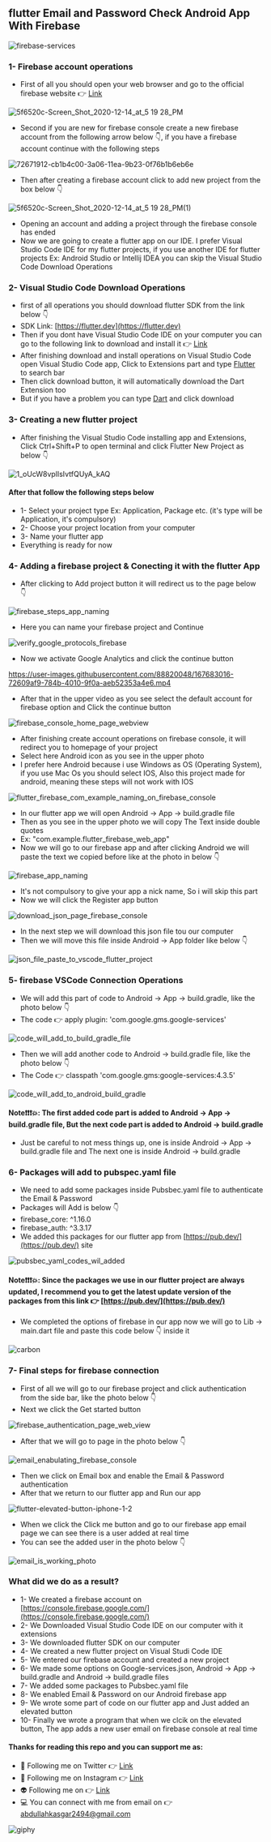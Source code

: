 ## flutter Email and Password Check Android App With Firebase


![firebase-services](https://user-images.githubusercontent.com/88820048/167663735-2f9f705f-3db4-4b41-97ea-dad055678b4e.gif)


### 1- Firebase account operations


- First of all you should open your web browser and go to the official firebase website 👉 [Link](https://console.firebase.google.com/)


![5f6520c-Screen_Shot_2020-12-14_at_5 19 28_PM](https://user-images.githubusercontent.com/88820048/167665647-31a5b14b-9f32-4cd0-b79c-6154384bb9cd.png)


- Second if you are new for firebase console create a new firebase account from the following arrow below 👇, if you have a firebase account continue with the following steps


![72671912-cb1b4c00-3a06-11ea-9b23-0f76b1b6eb6e](https://user-images.githubusercontent.com/88820048/167667230-aa5de95e-bd06-443c-915f-08a844c9a035.png)


- Then after creating a firebase account click to add new project from the box below 👇


![5f6520c-Screen_Shot_2020-12-14_at_5 19 28_PM(1)](https://user-images.githubusercontent.com/88820048/167667553-036839a4-da56-4c32-b178-47db153584ba.png)


- Opening an account and adding a project through the firebase console has ended
- Now we are going to create a flutter app on our IDE. I prefer Visual Studio Code IDE for my flutter projects, if you use another IDE for flutter projects Ex: Android Studio or Intellij IDEA you can skip the Visual Studio Code Download Operations

### 2- Visual Studio Code Download Operations

- first of all operations you should download flutter SDK from the link below 👇
- SDK Link: [https://flutter.dev](https://flutter.dev) 
- Then if you dont have Visual Studio Code IDE on your computer you can go to the following link to download and install it 👉 [Link](https://code.visualstudio.com/Download)
- After finishing download and install operations on Visual Studio Code open Visual Studio Code app, Click to Extensions part and type [Flutter](https://flutter.dev) to search bar
- Then click download button, it will automatically download the Dart Extension too
- But if you have a problem you can type [Dart](https://dart.dev/) and click download

### 3- Creating a new flutter project

- After finishing the Visual Studio Code installing app and Extensions, Click Ctrl+Shift+P to open terminal and click Flutter New Project as below 👇


![1_oUcW8vplIsIvtfQUyA_kAQ](https://user-images.githubusercontent.com/88820048/167675688-97551db4-a073-4265-981e-bd1e9ae22954.png)


#### After that follow the following steps below

- 1- Select your project type Ex: Application, Package etc. (it's type will be Application, it's compulsory)
- 2- Choose your project location from your computer
- 3- Name your flutter app
- Everything is ready for now


### 4- Adding a firebase project & Conecting it with the flutter App

- After clicking to Add project button it will redirect us to the page below 👇


![firebase_steps_app_naming](https://user-images.githubusercontent.com/88820048/167679230-a13fb6ec-0bc5-4bff-a068-db09391348c0.png)


- Here you can name your firebase project and Continue


![verify_google_protocols_firebase](https://user-images.githubusercontent.com/88820048/167680956-c5b2ed8b-a746-4bb9-9364-910ae4947129.png)


- Now we activate Google Analytics and click the continue button


https://user-images.githubusercontent.com/88820048/167683016-72609af9-784b-4010-9f0a-aeb52353a4e6.mp4


- After that in the upper video as you see select the default account for firebase option and Click the continue button


![firebase_console_home_page_webview](https://user-images.githubusercontent.com/88820048/167683931-7ffb1f2d-af03-4e8e-8f67-af6283c51e18.png)


- After finishing create account operations on firebase console, it will redirect you to homepage of your project
- Select here Android icon as you see in the upper photo
- I prefer here Android because i use Windows as OS (Operating System), if you use Mac Os you should select IOS, Also this project made for android, meaning these steps will not work with IOS


![flutter_firebase_com_example_naming_on_firebase_console](https://user-images.githubusercontent.com/88820048/167685532-27c26189-c863-47c4-ab78-f8b7d757280a.png)


- In our flutter app we will open Android -> App -> build.gradle file
- Then as you see in the upper photo we will copy The Text inside double quotes
- Ex: "com.example.flutter_firebase_web_app"
- Now we will go to our firebase app and after clicking Android we will paste the text we copied before like at the photo in below 👇


![firebase_app_naming](https://user-images.githubusercontent.com/88820048/167694181-0d30d739-0e32-4fee-bf0c-bf6b9a9a6864.png)


- It's not compulsory to give your app a nick name, So i will skip this part
- Now we will click the Register app button


![download_json_page_firebase_console](https://user-images.githubusercontent.com/88820048/167693546-db334ba6-0252-466b-8ab7-455664ba69f8.png)


- In the next step we will download this json file tou our computer
- Then we will move this file inside Android -> App folder like below 👇


![json_file_paste_to_vscode_flutter_project](https://user-images.githubusercontent.com/88820048/167694903-65ab69d3-89aa-4aa1-a625-071d79e350a4.png)


### 5- firebase VSCode Connection Operations

- We will add this part of code to Android -> App -> build.gradle, like the photo below 👇
- The code 👉 apply plugin: 'com.google.gms.google-services'


![code_will_add_to_build_gradle_file](https://user-images.githubusercontent.com/88820048/167699040-ac7504de-242c-47c5-b3b6-2b4f02241cf2.png)


- Then we will add another code to Android -> build.gradle file, like the photo below 👇
- The Code 👉  classpath 'com.google.gms:google-services:4.3.5'


![code_will_add_to_android_build_gradle](https://user-images.githubusercontent.com/88820048/167699619-8f14e3e3-f21f-45ad-a3da-737a1b157bf3.png)


#### Note❗❗❗💥: The first added code part is added to Android -> App -> build.gradle file, But the next code part is added to Android -> build.gradle

- Just be careful to not mess things up, one is inside Android -> App -> build.gradle file and The next one is inside Android -> build.gradle


### 6- Packages will add to pubspec.yaml file

- We need to add some packages inside Pubsbec.yaml file to authenticate the Email & Password
- Packages will Add is below 👇
- firebase_core: ^1.16.0
- firebase_auth: ^3.3.17
- We added this packages for our flutter app from [https://pub.dev/](https://pub.dev/) site


![pubsbec_yaml_codes_wil_added](https://user-images.githubusercontent.com/88820048/167702841-1c5262e6-4d91-4c12-b8f1-4197518b639b.png)


#### Note❗❗❗💥: Since the packages we use in our flutter project are always updated, I recommend you to get the latest update version of the packages from this link 👉 [https://pub.dev/](https://pub.dev/)


- We completed the options of firebase in our app now we will go to Lib -> main.dart file and paste this code below 👇 inside it


![carbon](https://user-images.githubusercontent.com/88820048/167708423-883be125-5d33-42a6-b01f-154a922932e0.png)


### 7- Final steps for firebase connection

- First of all we will go to our firebase project and click authentication from the side bar, like the photo below 👇
- Next we click the Get started button


![firebase_authentication_page_web_view](https://user-images.githubusercontent.com/88820048/167706660-95b6944e-908e-4028-a3a7-d40ee0bca88a.png)


- After that we will go to page in the photo below 👇


![email_enabulating_firebase_console](https://user-images.githubusercontent.com/88820048/167707279-e1644c61-7677-4231-a931-cd58f5b2518f.png)


- Then we click on Email box and enable the Email & Password authentication
- After that we return to our flutter app and Run our app


![flutter-elevated-button-iphone-1-2](https://user-images.githubusercontent.com/88820048/167708570-68d04ac0-6c93-4f5e-abac-637417c24767.png)


- When we click the Click me button and go to our firebase app email page we can see there is a user added at real time
- You can see the added user in the photo below 👇


![email_is_working_photo](https://user-images.githubusercontent.com/88820048/167708930-81e4e929-03ff-456c-9106-39f1c4daaf9d.png)


### What did we do as a result?

- 1- We created a firebase account on [https://console.firebase.google.com/](https://console.firebase.google.com/)
- 2- We Downloaded Visual Studio Code IDE on our computer with it extensions
- 3- We downloaded flutter SDK on our computer
- 4- We created a new flutter project on Visual Studi Code IDE
- 5- We entered our firebase account and created a new project
- 6- We made some options on Google-services.json, Android -> App -> build.gradle and Android -> build.gradle files
- 7- We added some packages to Pubsbec.yaml file
- 8- We enabled Email & Password on our Android firebase app
- 9- We wrote some part of code on our flutter app and Just added an elevated button
- 10- Finally we wrote a program that when we clcik on the elevated button, The app adds a new user email on firebase console at real time


#### Thanks for reading this repo and you can support me as:

- 👻 Following me on Twitter 👉 [Link](https://twitter.com/AbdullahKasgar)
- 🤖 Following me on Instagram 👉 [Link](https://www.instagram.com/jay_official_24_/)
- 👽 Following me on 👉 [Link](https://github.com/abdullah0912/)
- 💻 You can connect with me from email on 👉 [abdullahkasgar2494@gmail.com](abdullahkasgar2494@gmail.com)


![giphy](https://user-images.githubusercontent.com/88820048/167713029-812de49b-2df0-431d-87b1-fa0bf6060065.gif)



